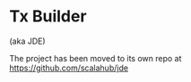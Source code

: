 # Tx Builder

(aka JDE)

The project has been moved to its own repo at https://github.com/scalahub/jde